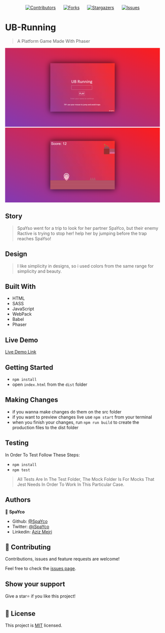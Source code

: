 
<span  style="display: grid; justify-content: center; grid-gap: 25px; 
grid-auto-flow: column;"> [![Contributors][contributors-shield]][contributors-url]
[![Forks][forks-shield]][forks-url]
[![Stargazers][stars-shield]][stars-url]
[![Issues][issues-shield]][issues-url] </span>

[contributors-shield]: https://img.shields.io/github/contributors/Spayco/UB-Running.svg?style=flat-square
[contributors-url]: https://github.com/Spayco/UB-Running/graphs/contributors
[forks-shield]: https://img.shields.io/github/forks/Spayco/UB-Running.svg?style=flat-square
[forks-url]: https://github.com/Spayco/UB-Running/network/members
[stars-shield]: https://img.shields.io/github/stars/Spayco/UB-Running.svg?style=flat-square
[stars-url]: https://github.com/Spayco/UB-Running/stargazers
[issues-shield]: https://img.shields.io/github/issues/Spayco/UB-Running.svg?style=flat-square
[issues-url]: https://github.com/Spayco/UB-Running/issues
# UB-Running

> A Platform Game Made With Phaser

![screenshot](./screenshot.png)
![screenshot](./screenshot2.png)

## Story

> SpaYso went for a trip to look for her partner SpaYco, but their enemy Ractive is trying to stop her! help her by jumping before the trap reaches SpaYso!

## Design

> I like simplicity in designs, so i used colors from the same range for simplicity and beauty.

## Built With

- HTML
- SASS
- JavaScript
- WebPack
- Babel
- Phaser

## Live Demo

[Live Demo Link](https://ub-running.netlify.app/)


## Getting Started

- `npm install`
- open `index.html` from the `dist` folder


## Making Changes

- if you wanna make changes do them on the src folder 
- if you want to preview changes live use `npm start` from your terminal
- when you finish your changes, run `npm run build` to create the production files to the dist folder

## Testing

In Order To Test Follow These Steps:

- `npm install`
- `npm test`

> All Tests Are In The Test Folder, The Mock Folder Is For Mocks That Jest Needs In Order To Work In This Particular Case.

## Authors

👤 **SpaYco**

- Github: [@SpaYco](https://github.com/SpaYco)
- Twitter: [@iSpaYco](https://twitter.com/iSpaYco)
- Linkedin: [Aziz Mejri](https://linkedin.com/in/spayco)

## 🤝 Contributing

Contributions, issues and feature requests are welcome!

Feel free to check the [issues page](issues/).

## Show your support

Give a star⭐️ if you like this project!

## 📝 License

This project is [MIT](http://www.opensource.org/licenses/mit-license.php) licensed.
